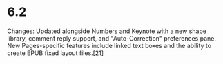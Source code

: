 # 6.2

Changes: Updated alongside Numbers and Keynote with a new shape library, comment reply support, and "Auto-Correction" preferences pane. New Pages-specific features include linked text boxes and the ability to create EPUB fixed layout files.[21]